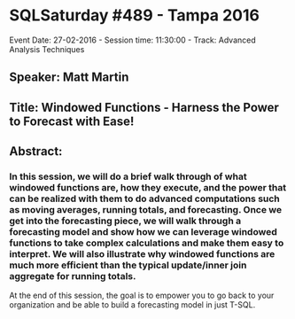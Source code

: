 # SQLSaturday #489 - Tampa 2016
Event Date: 27-02-2016 - Session time: 11:30:00 - Track: Advanced Analysis Techniques
## Speaker: Matt Martin
## Title: Windowed Functions - Harness the Power to Forecast with Ease!
## Abstract:
### In this session, we will do a brief walk through of what windowed functions are, how they execute, and the power that can be realized with them to do advanced computations such as moving averages, running totals, and forecasting. Once we get into the forecasting piece, we will walk through a forecasting model and show how we can leverage windowed functions to take complex calculations and make them easy to interpret. We will also illustrate why windowed functions are much more efficient than the typical update/inner join aggregate for running totals.
At the end of this session, the goal is to empower you to go back to your organization and be able to build a forecasting model in just T-SQL.
